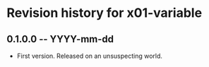 # Revision history for x01-variable

## 0.1.0.0 -- YYYY-mm-dd

* First version. Released on an unsuspecting world.
